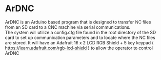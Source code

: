 # ArDNC
ArDNC is an Arduino based program that is designed to transfer NC files from an SD card to a CNC machine via serial communications.  
The system will utilize a config.cfg file found in the root directory of the SD card to set up communication parameters and to locate where the NC files are stored.  It will have an Adafruit 16 x 2 LCD RGB Shield + 5 key keypad ( https://learn.adafruit.com/rgb-lcd-shield ) to allow the operator to control ArDNC
